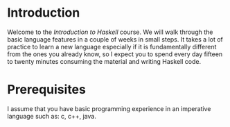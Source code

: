 # Introduction

Welcome to the *Introduction to Haskell* course.  We will walk through the
basic language features in a couple of weeks in small steps.  It takes a lot of
practice to learn a new language especially if it is fundamentally different
from the ones you already know, so I expect you to spend every day fifteen to
twenty minutes consuming the material and writing Haskell code.

# Prerequisites

I assume that you have basic programming experience in an imperative language
such as: c, c++, java.
